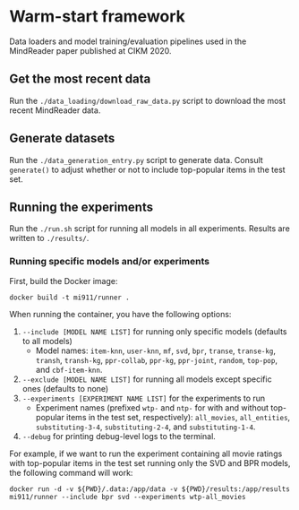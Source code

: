 # Warm-start framework 
Data loaders and model training/evaluation pipelines used in the MindReader paper published at CIKM 2020.

## Get the most recent data

Run the `./data_loading/download_raw_data.py` script to download the most recent MindReader data.

## Generate datasets
Run the `./data_generation_entry.py` script to generate data. Consult `generate()` to adjust whether or not to include top-popular items in the test set.

## Running the experiments
Run the `./run.sh` script for running all models in all experiments.
Results are written to `./results/`.

### Running specific models and/or experiments
First, build the Docker image: 
```
docker build -t mi911/runner .
```
When running the container, you have the following options: 
1. `--include [MODEL NAME LIST]` for running only specific models (defaults to all models)
    - Model names: `item-knn`, `user-knn`, `mf`, `svd`, `bpr`, `transe`, `transe-kg`, `transh`, `transh-kg`, `ppr-collab`, `ppr-kg`, `ppr-joint`, `random`, `top-pop`, and `cbf-item-knn`.
2. `--exclude [MODEL NAME LIST]` for running all models except specific ones (defaults to none)
3. `--experiments [EXPERIMENT NAME LIST]` for the experiments to run
    - Experiment names (prefixed `wtp-` and `ntp-` for with and without top-popular items in the test set, respectively): `all_movies`, `all_entities`, `substituting-3-4`, `substituting-2-4`, and `substituting-1-4`.
4. `--debug` for printing debug-level logs to the terminal.

For example, if we want to run the experiment containing all movie ratings with top-popular items in the test set running only the SVD and BPR models, the following command will work:
``` 
docker run -d -v ${PWD}/.data:/app/data -v ${PWD}/results:/app/results mi911/runner --include bpr svd --experiments wtp-all_movies
```

